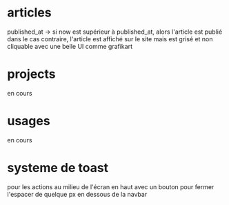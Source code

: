 # articles

published_at -> si now est supérieur à published_at, alors l'article est publié
dans le cas contraire, l'article est affiché sur le site mais est grisé et non cliquable avec une belle UI comme grafikart

# projects

en cours

# usages

en cours

# systeme de toast

pour les actions
au milieu de l'écran en haut
avec un bouton pour fermer
l'espacer de quelque px en dessous de la navbar
